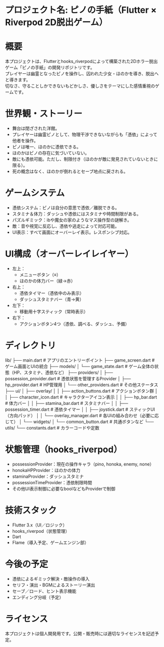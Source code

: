 # プロジェクト名: ピノの手紙（Flutter × Riverpod 2D脱出ゲーム）

# 概要
本プロジェクトは、Flutterとhooks_riverpodによって構築された2Dホラー脱出ゲーム「ピノの手紙」の開発リポジトリです。  
プレイヤーは幽霊となったピノを操作し、囚われた少女・ほのかを導き、脱出へと導きます。  
切なさ、守ることしかできないもどかしさ、優しさをテーマにした感情重視のゲームです。

# 世界観・ストーリー
- 舞台は閉ざされた洋館。
- プレイヤーは幽霊ピノとして、物理干渉できないながらも「憑依」によって他者を操作。
- ピノは唯一、ほのかに憑依できる。
- ほのかはピノの存在に気づいていない。
- 敵にも憑依可能。ただし、制限付き（ほのかが敵に発見されていないときに限る）。
- 死の概念はなく、ほのかが倒れるとセーブ地点に戻される。

# ゲームシステム
- 憑依システム：ピノは自分の意思で憑依／離脱できる。
- スタミナ＆体力：ダッシュや憑依にはスタミナや時間制限がある。
- パズルギミック：ibや魔女の家のようなマス操作型の謎解き。
- 敵：音や視覚に反応し、憑依や逃走によって対応可能。
- UI表示：すべて画面にオーバーレイ表示。レスポンシブ対応。

# UI構成（オーバーレイレイヤー）
- 左上：
  - メニューボタン（≡）
  - ほのかの体力バー（緑→赤）
- 右上：
  - 憑依タイマー（憑依中のみ表示）
  - ダッシュスタミナバー（青→黄）
- 左下：
  - 移動用十字スティック（常時表示）
- 右下：
  - アクションボタン4つ（憑依、調べる、ダッシュ、予備）

# ディレクトリ
lib/
├── main.dart                         # アプリのエントリーポイント
├── game_screen.dart                  # ゲーム画面とUIの統合
├── models/
│   └── game_state.dart               # ゲーム全体の状態（HP、スタミナ、憑依など）
├── providers/
│   ├── possession_provider.dart      # 憑依状態を管理するProvider
│   ├── hp_provider.dart              # HP管理用
│   └── other_providers.dart          # その他ステータス
├── ui/
│   ├── overlay/
│   │   ├── action_buttons.dart       # アクションボタン群
│   │   ├── character_icon.dart       # キャラクターアイコン表示
│   │   ├── hp_bar.dart               # 体力バー
│   │   ├── stamina_bar.dart          # スタミナバー
│   │   ├── possession_timer.dart     # 憑依タイマー
│   │   ├── joystick.dart             # スティックUI（方向パッド）
│   │   └── overlay_manager.dart      # 各UIの組み合わせ（必要に応じて）
│   └── widgets/
│       └── common_button.dart        # 共通ボタンなど
└── utils/
    └── constants.dart                # カラーコードや定数


# 状態管理（hooks_riverpod）
- possessionProvider：現在の操作キャラ（pino, honoka, enemy, none）
- honokaHPProvider：ほのかの体力
- staminaProvider：ダッシュスタミナ
- possessionTimeProvider：憑依制限時間
- その他UI表示制御に必要なboolなどもProviderで制御

# 技術スタック
- Flutter 3.x（UI／ロジック）
- hooks_riverpod（状態管理）
- Dart
- Flame（導入予定、ゲームエンジン部）

# 今後の予定
- 憑依によるギミック解決・敵操作の導入
- セリフ・演出・BGMによるストーリー演出
- セーブ／ロード、ヒント表示機能
- エンディング分岐（予定）

# ライセンス
本プロジェクトは個人開発用です。公開・販売時には適切なライセンスを記述予定。

